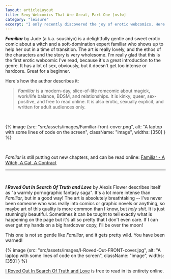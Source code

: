 ```yaml
---
layout: articleLayout
title: Sexy Webcomics That Are Great, Part One [nsfw]
category: "leisure"
excerpt: "I only recently discovered the joy of erotic webcomics. Here are the first two that I have really enjoyed."
---
```


**_Familiar_** by Jude (a.k.a. soushiyo) is a delightfully gentle and sweet erotic comic about a witch and a soft-domination expert familiar who shows up to help her out in a time of transition. The art is really lovely, and the ethos of the characters and the story is very wholesome. I'm really glad that this is the first erotic webcomic I've read, because it's a great introduction to the genre. It has a lot of sex, obviously, but it doesn't get too intense or hardcore. Great for a beginner.

Here's how the author describes it:

> _Familiar_ is a modern-day, slice-of-life romcomic about magick, work/life balance, BDSM, and relationships. It is kinky, queer, sex-positive, and free to read online. It is also erotic, sexually explicit, and written for adult audiences only.

<br>

{% image {src: "src/assets/images/Familiar-front-cover.png", alt: "A laptop with some lines of code on the screen", className: "image", widths: [350] } %}

<br>

_Familar_ is still putting out new chapters, and can be read online: [Familiar - A Witch, A Cat, A Contract](https://familiar.soushiyo.com/)

---

<br>

**_I Roved Out In Search Of Truth and Love_** by Alexis Flower describes itself as "a warmly pornographic fantasy saga". It's a lot more intense than _Familiar_, but in a good way! The art is absolutely breathtaking -- I've never been someone who was really into comics or graphic novels or anything, so maybe art of this quality is more common than I know, but _holy shit_. It is just stunningly beautiful. Sometimes it can be tought to tell exactly what is happening on the page but it's all so pretty that I don't even care. If I can ever get my hands on a big hardcover copy, I'll be over the moon!

This one is not so gentle like _Familiar_, and it gets pretty wild. You have been warned!

{% image {src: "src/assets/images/I-Roved-Out-FRONT-cover.jpg", alt: "A laptop with some lines of code on the screen", className: "image", widths: [350] } %}

[I Roved Out In Search Of Truth and Love](https://www.irovedout.com/comic/iro/) is free to read in its entirety online.

